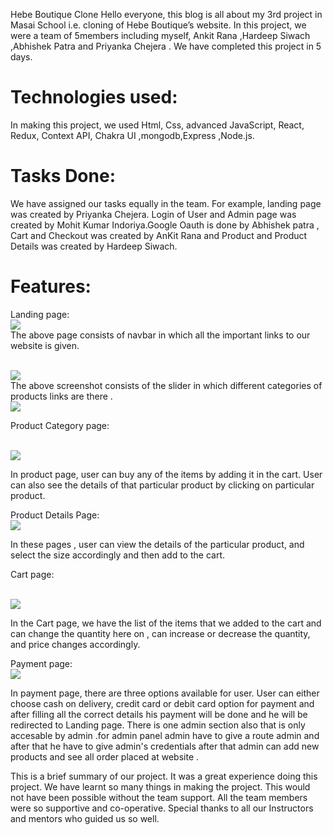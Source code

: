 Hebe Boutique Clone
Hello everyone, this blog is all about my 3rd project in Masai School i.e. cloning of Hebe Boutique’s website. In this project, we were a team of 5members including myself, Ankit Rana ,Hardeep Siwach ,Abhishek Patra and Priyanka Chejera . We have completed this project in 5 days.

# Technologies used:
In making this project, we used Html, Css, advanced JavaScript, React, Redux, Context API, Chakra UI ,mongodb,Express ,Node.js.

# Tasks Done:
We have assigned our tasks equally in the team. For example, landing page was created by Priyanka Chejera. Login of User and Admin page was created by Mohit Kumar Indoriya.Google Oauth is done by Abhishek patra , Cart  and Checkout was created by AnKit Rana  and Product and Product Details  was created by Hardeep Siwach.

# Features:
Landing page:
<br/>
<img src="https://miro.medium.com/max/720/1*ciC58aTLnN9d8a8q8qL07Q.webp"/>
<br/>
The above page consists of navbar in which all the important links to our website is given.

<br/>
<img src="https://miro.medium.com/max/720/1*QUxrUkc7-G9PFeu1xuPy3A.webp"/>
<br/>
The above screenshot consists of the slider in which different categories of products links are there .

<br/>
<img src="https://miro.medium.com/max/720/1*5gyHlgabTIjbYBkE0p2kMA.webp"/>
<br/>

Product Category page:


<br/>
<img src="https://miro.medium.com/max/720/1*TwXLZDZvMUFa2LbpoPumAQ.webp"/>
<br/>

In product page, user can buy any of the items by adding it in the cart. User can also see the details of that particular product by clicking on particular product.

Product Details Page:
<br/>
<img src="https://miro.medium.com/max/720/1*ZG1NKhUeJEUuaWTN5QjZuQ.webp"/>
<br/>


In these pages , user can view the details of the particular product, and select the size accordingly and then add to the cart.

Cart page:

<br/>
<img src="https://miro.medium.com/max/720/1*CjeCOJ0DCzx-6z-aywgpRw.webp"/>
<br/>

In the Cart page, we have the list of the items that we added to the cart and can change the quantity here on , can increase or decrease the quantity, and price changes accordingly.

Payment page:
<br/>
<img src="https://miro.medium.com/max/720/1*p7J_2gtUirpu9QvFYR1P2A.webp"/>
<br/>


In payment page, there are three options available for user. User can either choose cash on delivery, credit card or debit card option for payment and after filling all the correct details his payment will be done and he will be redirected to Landing page.
There is one admin section also that is only accesable by admin .for admin panel admin have to give a route admin and after that he have to give admin's credentials 
after that admin can  add new products and see all order placed at website .

This is a brief summary of our project. It was a great experience doing this project. We have learnt so many things in making the project. This would not have been possible without the team support. All the team members were so supportive and co-operative. Special thanks to all our Instructors and mentors who guided us so well.
